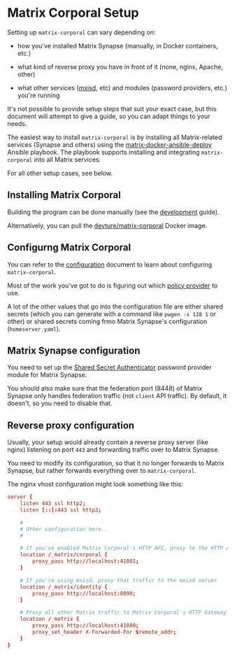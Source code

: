 # Matrix Corporal Setup

Setting up `matrix-corporal` can vary depending on:

- how you've installed Matrix Synapse (manually, in Docker containers, etc.)

- what kind of reverse proxy you have in front of it (none, nginx, Apache, other)

- what other services ([mxisd](https://github.com/kamax-io/mxisd), etc) and modules (password providers, etc.) you're running

It's not possible to provide setup steps that suit your exact case, but this document will attempt to give a guide, so you can adapt things to your needs.

The easiest way to install `matrix-corporal` is by installing all Matrix-related services (Synapse and others) using the [matrix-docker-ansible-deploy](https://github.com/spantaleev/matrix-docker-ansible-deploy) Ansible playbook. The playbook supports installing and integrating `matrix-corporal` into all Matrix services.

For all other setup cases, see below.


## Installing Matrix Corporal

Building the program can be done manually (see the [development](development.md) guide).

Alternatively, you can pull the [devture/matrix-corporal](https://hub.docker.com/r/devture/matrix-corporal) Docker image.


## Configurng Matrix Corporal

You can refer to the [configuration](configuration.md) document to learn about configuring `matrix-corporal`.

Most of the work you've got to do is figuring out which [policy provider](policy-providers.md) to use.

A lot of the other values that go into the configuration file are either shared secrets (which you can generate with a command like `pwgen -s 128 1` or other) or shared secrets coming frmo Matrix Synapse's configuration (`homeserver.yaml`).


## Matrix Synapse configuration

You need to set up the [Shared Secret Authenticator](https://github.com/devture/matrix-synapse-shared-secret-auth) password provider module for Matrix Synapse.

You should also make sure that the federation port (8448) of Matrix Synapse only handles federation traffic (not `client` API traffic). By default, it doesn't, so you need to disable that.


## Reverse proxy configuration

Usually, your setup would already contain a reverse proxy server (like nginx) listening on port `443` and forwarding traffic over to Matrix Synapse.

You need to modify its configuration, so that it no longer forwards to Matrix Synapse, but rather forwards everything over to `matrix-corporal`.

The nginx vhost configuration might look something like this:

```conf
server {
	listen 443 ssl http2;
	listen [::]:443 ssl http2;

	#
	# Other configuration here..
	#

	# If you've enabled Matrix Corporal's HTTP API, proxy to the HTTP API server
	location /_matrix/corporal {
		proxy_pass http://localhost:41081;
	}

	# If you're using mxisd, proxy that traffic to the mxisd server
	location /_matrix/identity {
		proxy_pass http://localhost:8090;
	}

	# Proxy all other Matrix traffic to Matrix Corporal's HTTP Gateway server
	location /_matrix {
		proxy_pass http://localhost:41080;
		proxy_set_header X-Forwarded-For $remote_addr;
	}
}
```
